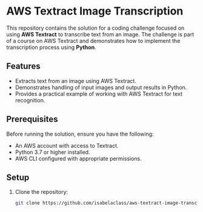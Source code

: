 # AWS Textract Image Transcription

This repository contains the solution for a coding challenge focused on using **AWS Textract** to transcribe text from an image. The challenge is part of a course on AWS Textract and demonstrates how to implement the transcription process using **Python**.

## Features
- Extracts text from an image using AWS Textract.
- Demonstrates handling of input images and output results in Python.
- Provides a practical example of working with AWS Textract for text recognition.

## Prerequisites
Before running the solution, ensure you have the following:
- An AWS account with access to Textract.
- Python 3.7 or higher installed.
- AWS CLI configured with appropriate permissions.

## Setup
1. Clone the repository:
   ```bash
   git clone https://github.com/isabelaclass/aws-textract-image-transcription.git
